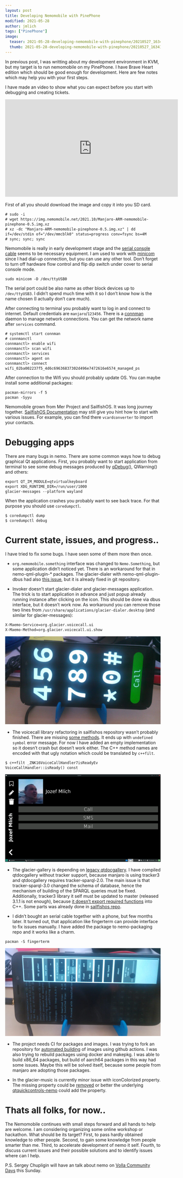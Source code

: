 ```yaml
---
layout: post
title: Developing Nemomobile with PinePhone
modified: 2021-05-28
author: jmlich
tags: ["PinePhone"]
image:
  teaser: 2021-05-28-developing-nemomobile-with-pinephone/20210527_163419-1024x577-620.jpg
  thumb: 2021-05-28-developing-nemomobile-with-pinephone/20210527_163419-1024x577.jpg
---
```

    

In previous post, I was writting about my development environment in KVM, but my target is to run nemomobile
on my PinePhone. I have Brave Heart edition which should be good enough for development. Here are few notes
which may help you with your first steps.

I have made an video to show what you can expect before you start with debugging and creating tickets.

<iframe width="560" height="315" src="https://www.youtube.com/embed/uH50ODeRMdY" title="YouTube video player" frameborder="0" allow="accelerometer; autoplay; clipboard-write; encrypted-media; gyroscope; picture-in-picture" allowfullscreen></iframe>

First of all you should download the image and copy it into you SD card.

```
# sudo -i
# wget https://img.nemomobile.net/2021.10/Manjaro-ARM-nemomobile-pinephone-0.5.img.xz
# xz -dc "Manjaro-ARM-nemomobile-pinephone-0.5.img.xz" | dd if=/dev/stdin of="/dev/mmcblk0" status=progress conv=fsync bs=4M
# sync; sync; sync
```

Nemomobile is really in early development stage and the [serial console cable](https://pine64.com/product/pinebook-pinephone-pinetab-serial-console/) seems to be necessary equipment.
I am used to work with [minicom](https://bloggerbust.ca/post/how-to-configure-minicom-to-connect-over-usb-serial-uart/)	 since I had dial-up connection, but you can use any other tool. Don’t forget
to turn off hardware flow control and flip dip switch under cover to serial console mode.

```
sudo minicom -D /dev/ttyUSB0
```

The serial port could be also name as other block devices up to `/dev/ttyUSB3`. I didn’t spend much time with
it so I don’t know how is the name chosen (I actually don’t care much).

After connecting to terminal you probably want to log in and connect to internet. Default credentials are
`manjaro`/`123456`. There is a [connman](https://wiki.archlinux.org/title/ConnMan#Error_/net/connman/technology/wifi:_No_carrier) daemon to manage network connections. You can get the network name
after `services` command.

```
# systemctl start connman
# connmanctl
connmanctl> enable wifi
connmanctl> scan wifi
connmanctl> services
connmanctl> agent on
connmanctl> connect wifi_02ba002237f5_4d6c69636837302d496e7472616e6574_managed_ps
```

After connection to the Wifi you should probably update OS. You can maybe install some additional packages:

```
pacman-mirrors -f 5
pacman -Syyu
```

Nemomobile grown from Mer Project and SailfishOS. It was long journey together. [SailfishOS Documentation](https://sailfishos.org/wiki/Sailfish_OS_Cheat_Sheet)
may still give you hint how to start with various issues. For example, you can find there `vcardconverter`
to import your contacts.

# Debugging apps

There are many bugs in nemo. There are some common ways how to debug graphical Qt applications. First, you probably
want to start application from terminal to see some debug messages produced by [qDebug()](https://doc.qt.io/qt-5/qdebug.html), QWarning() and others:

```
export QT_IM_MODULE=qtvirtualkeyboard
export XDG_RUNTIME_DIR=/run/user/1000
glacier-messages --platform wayland
```

When the application crashes you probably want to see back trace. For that purpose you should use `coredumpctl`.

```
$ coredumpctl dump
$ coredumpctl debug
```

# Current state, issues, and progress..

I have tried to fix some bugs. I have seen some of them more then once.

* `org.nemomobile.something` interface was changed to `Nemo.Something`, but some application didn’t noticed yet. There is an workaround
for that in nemo-qml-plugin-* packages. The glacier-dialer with nemo-qml-plugin-dbus had also [this issue](https://gitlab.manjaro.org/manjaro-arm/packages/community/plamo-gear/nemo-qml-plugin-dbus/-/issues/1),
but it is already fixed in git repository.

* Invoker doesn’t start glacier-dialer and glacier-messages application. The trick is to start application
in advance and just popup already running instance after clicking on the icon. This should be done via
dbus interface, but it doesn’t work now. As workaround you can remove those two lines from `/usr/share/applications/glacier-dialer.desktop` (and similar for glacier-messages):
```
X-Maemo-Service=org.glacier.voicecall.ui
X-Maemo-Method=org.glacier.voicecall.ui.show
```
![glacier-dialer screenshot](/images/2021-05-28-developing-nemomobile-with-pinephone/20210527_163419-1024x577.jpg  "Glacier-dialer started, but window doesn’t fit on the screen again.")


* The voicecall library refactoring in sailfishos repository wasn’t probably finished. There
are missing [some methods](https://git.sailfishos.org/mer-core/voicecall/issues/1). It ends up
with `undefined symbol` error message. For now I have added an empty implementation so it doesn’t
crash but doesn’t work either. The C++ method names are encoded with that ugly notation which
could be translated by `c++filt`.
```
$ c++filt _ZNK16VoiceCallHandler7isReadyEv
VoiceCallHandler::isReady() const
```
![glacier-dialer screenshot](/images/2021-05-28-developing-nemomobile-with-pinephone/Screenshot_manjaro_2021-05-25_173420-1024x576.png  "Glacier-dialer looks like its working, but only in KVM. On PinePhone you can see just black screen")

* The glacier-gallery is depending on [legacy qtdocgallery](https://github.com/nemomobile-ux/glacier-gallery/issues/6). I have compiled qtdocgallery without tracker
support, because manjaro is using tracker3 and qtdocgallery requires tracker-sparql-2.0. The main issue
is that tracker-sparql-3.0 changed the schema of database, hence the mechanism of building of the SPARQL
queries must be fixed. Additionally, tracker3 library it self must be updated to master (released 3.1.1
is not enough), because [it doesn’t export required functions](https://gitlab.gnome.org/GNOME/tracker/-/commit/a11eb47ee19cc9849e790aa6331f242f9fa480a9)  into C++.
Some parts was already done in [sailfishos repo](https://git.sailfishos.org/mer-core/qtdocgallery/tree/migrate_to_tracker3).

* I didn’t bought an serial cable together with a phone, but few months later. It turned out, that application
like fingerterm can provide interface to fix issues manually. I have added the package to nemo-packaging repo
and it works like a charm.
```
pacman -S fingerterm
```
![glacier-dialer screenshot](/images/2021-05-28-developing-nemomobile-with-pinephone/20210527_135650-1024x577.jpg "Fingerterm application from SailfishOS.")

* The project needs CI for packages and images. I was trying to fork an repository for [automated building](https://github.com/jmlich/nemo-images/) of images using github actions. I was also trying to rebuild packages using docker and makepkg. I was able to build x86_64 packages, but build of aarch64 packages in this way had some issues. Maybe this will be solved itself, because some people from manjaro are adopting those packages.

* In the glacier-music is currently minor issue with iconColorized property. The missing property could be [removed](https://github.com/nemomobile-ux/glacier-music/pull/3/commits/069ec82aba7ef3db4f2bd1bf5795eacd67976b8e) or better
the underlying [qtquickcontrols-nemo](https://github.com/nemomobile-ux/qtquickcontrols-nemo/commit/7c0e090e846e888c036b4d983cc273424048742d) could add
the property.

# Thats all folks, for now..

The Nemomobile continues with small steps forward and all hands to help are welcome. I am considering organizing
some online workshop or hackathon. What should be its target? First, to pass hardly obtained knowledge to other people.
Second, to gain some knowledge from people smarter than me. Third, to accelerate development of nemo it self. Fourth,
to discuss current issues and their possible solutions and to identify issues where can I help.

P.S. Sergey Chupligin will have an talk about nemo on [Volla Community Days](https://volla.online/en/blog/files/community-days-2021.html) this Sunday.